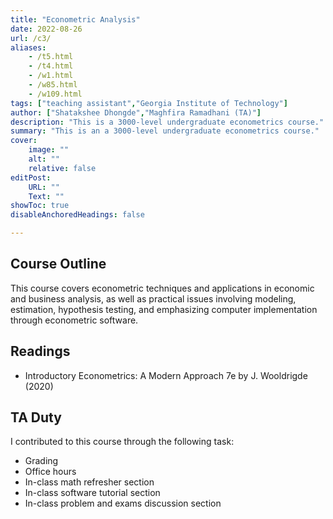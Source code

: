 ```yaml
---
title: "Econometric Analysis" 
date: 2022-08-26
url: /c3/
aliases: 
    - /t5.html
    - /t4.html
    - /w1.html
    - /w85.html
    - /w109.html
tags: ["teaching assistant","Georgia Institute of Technology"]
author: ["Shatakshee Dhongde","Maghfira Ramadhani (TA)"]
description: "This is a 3000-level undergraduate econometrics course." 
summary: "This is an a 3000-level undergraduate econometrics course." 
cover:
    image: ""
    alt: ""
    relative: false
editPost:
    URL: ""
    Text: ""
showToc: true
disableAnchoredHeadings: false

---
```


## Course Outline

This course covers econometric techniques and applications in economic and business analysis, as well as practical issues involving modeling, estimation, hypothesis testing, and emphasizing computer implementation through econometric software. 

## Readings

- Introductory Econometrics: A Modern Approach 7e by J. Wooldrigde (2020)

## TA Duty

I contributed to this course through the following task:
- Grading
- Office hours
- In-class math refresher section
- In-class software tutorial section
- In-class problem and exams discussion section
